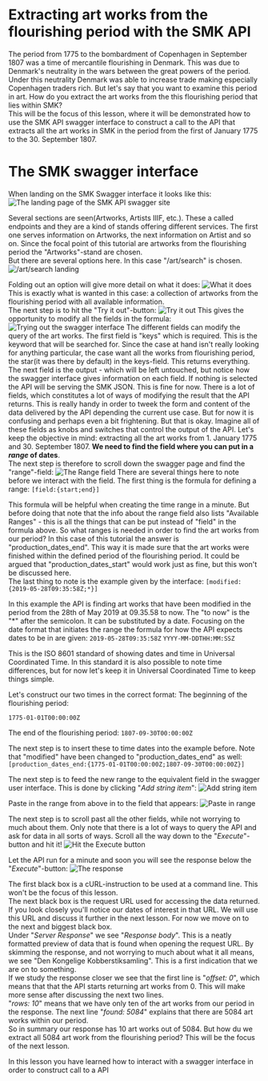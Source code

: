 # Extracting art works from the flourishing period with the SMK API
The period from 1775 to the bombardment of Copenhagen in September 1807 was a time of mercantile flourishing in Denmark. This was due to Denmark's neutrality in the wars between the great powers of the period. Under this neutrality Denmark was able to increase trade making especially Copenhagen traders rich. But let's say that you want to examine this period in art. How do you extract the art works from the this flourishing period that lies within SMK?  
This will be the focus of this lesson, where it will be demonstrated how to use the SMK API swagger interface to construct a call to the API that extracts all the art works in SMK in the period from the first of January 1775 to the 30. September 1807.  
# The SMK swagger interface


When landing on the SMK Swagger interface it looks like this: 
![The landing page of the SMK API swagger site](instruction_pics/0_landing.png)

Several sections are seen(Artworks, Artists IIIF, etc.). These a called endpoints and they are a kind of stands offering different services. The first one serves information on Artworks, the next information on Artist and so on. Since the focal point of this tutorial are artworks from the flourishing period the "Artworks"-stand are chosen.  
But there are several options here. In this case "/art/search" is chosen. 
![/art/search landing](instruction_pics/1_landing_edited.png)

Folding out an option will give more detail on what it does:
![What it does](instruction_pics/2_what_it_does.png)
This is exactly what is wanted in this case: a collection of artworks from the flourishing period with all available information.  
The next step is to hit the "Try it out"-button: 
![Try it out](instruction_pics/3_try_it_out.png)
This gives the opportunity to modify all the fields in the formula:
![Trying out the swagger interface](instruction_pics/4_trying_it_out.png)
The different fields can modify the query of the art works. The first field is "keys" which is required. This is the keyword that will be searched for. Since the case at hand isn't really looking for anything particular, the case want all the works from flourishing period, the star(it was there by default) in the keys-field. This returns everything. The next field is the output - which will be left untouched, but notice how the swagger interface gives information on each field. If nothing is selected the API will be serving the SMK JSON. This is fine for now. There is a lot of fields, which constitutes a lot of ways of modifying the result that the API returns. This is really handy in order to tweek the form and content of the data delivered by the API depending the current use case. But for now it is confusing and perhaps even a bit frightening. But that is okay. Imagine all of these fields as knobs and switches that control the output of the API. Let's keep the objective in mind: extracting all the art works from 1. January 1775 and 30. September 1807. **We need to find the field where you can put in a *range* of dates**.  
The next step is therefore to scroll down the swagger page and find the "range"-field: 
![The Range field](instruction_pics/5_range.png)
There are several things here to note before we interact with the field. The first thing is the formula for defining a range: 
`[field:{start;end}]`

This formula will be helpful when creating the time range in a minute. But before doing that note that the info about the range field also lists "Available Ranges" - this is all the things that can be put instead of "field" in the formula above. So what ranges is needed in order to find the art works from our period? In this case of this tutorial the answer is "production_dates_end". This way it is made sure that the art works were finished within the defined period of the flourishing period. It could  be argued that "production_dates_start" would work just as fine, but this won't be discussed here.  
The last thing to note is the example given by the interface: 
`[modified:{2019-05-28T09:35:58Z;*}]`

In this example the API is finding art works that have been modified in the period from the 28th of May 2019 at 09.35.58 to now. The "to now" is the "*" after the semicolon. It can be substituted by a date. Focusing on the date format that initiates the range the formula for how the API expects dates to be in are given: 
`2019-05-28T09:35:58Z`
`YYYY-MM-DDTHH:MM:SSZ`

This is the ISO 8601 standard of showing dates and time in Universal Coordinated Time. In this standard it is also possible to note time differences, but for now let's keep it in Universal Coordinated Time to keep things simple. 

Let's construct our two times in the correct format:
The beginning of the flourishing period:  

`1775-01-01T00:00:00Z`

The end of the flourishing period:
`1807-09-30T00:00:00Z`

The next step is to insert these to time dates into the example before. Note that "modified" have been changed to "production_dates_end" as well:
`[production_dates_end:{1775-01-01T00:00:00Z;1807-09-30T00:00:00Z}]`

The next step is to feed the new range to the equivalent field in the swagger user interface. This is done by clicking "*Add string item*":
![Add string item](instruction_pics/6_1_range_add_string.png)

Paste in the range from above in to the field that appears:
![Paste in range](instruction_pics/6_2_paste_in_range.png)

The next step is to scroll past all the other fields, while not worrying to much about them. Only note that there is a lot of ways to query the API and ask for data in all sorts of ways. Scroll all the way down to the "*Execute*"-button and hit it!
![Hit the Execute button](instruction_pics/7_execute.png)

Let the API run for a minute and soon you will see the response below the "*Execute*"-button: 
![The response](instruction_pics/8_response.png)

The first black box is a cURL-instruction to be used at a command line. This won't be the focus of this lesson.  
The next black box is the request URL used for accessing the data returned. If you look closely you'll notice our dates of interest in that URL. We will use this URL and discuss it further in the next lesson. For now we move on to the next and biggest black box.  
Under "*Server Response*" we see "*Response body*". This is a neatly formatted preview of data that is found when opening the request URL. By skimming the response, and not worrying to much about what it all means, we see "Den Kongelige Kobberstiksamling". This is a first indication that we are on to something.  
If we study the response closer we see that the first line is "*offset: 0*", which means that that the API starts returning art works from 0. This will make more sense after discussing the next two lines.  
"*rows: 10*" means that we have only ten of the art works from our period in the response. The next line "*found: 5084*" explains that there are 5084 art works within our period.  
So in summary our response has 10 art works out of 5084. But how du we extract all 5084 art work from the flourishing period? This will be the focus of the next lesson. 

In this lesson you have learned how to interact with a swagger interface in order to construct call to a API 
